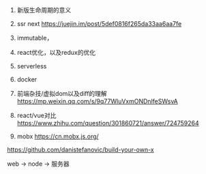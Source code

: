 1. 新版生命周期的意义
3. ssr next https://juejin.im/post/5def0816f265da33aa6aa7fe
4. immutable，
5. react优化，以及redux的优化
6. serverless
7. docker
 
8. 前端杂技/虚拟dom以及diff的理解
https://mp.weixin.qq.com/s/9q77WluVxmONDnlfeSWsvA

9. react/vue对比
https://www.zhihu.com/question/301860721/answer/724759264

10. mobx
https://cn.mobx.js.org/

https://github.com/danistefanovic/build-your-own-x

web -> node -> 服务器
